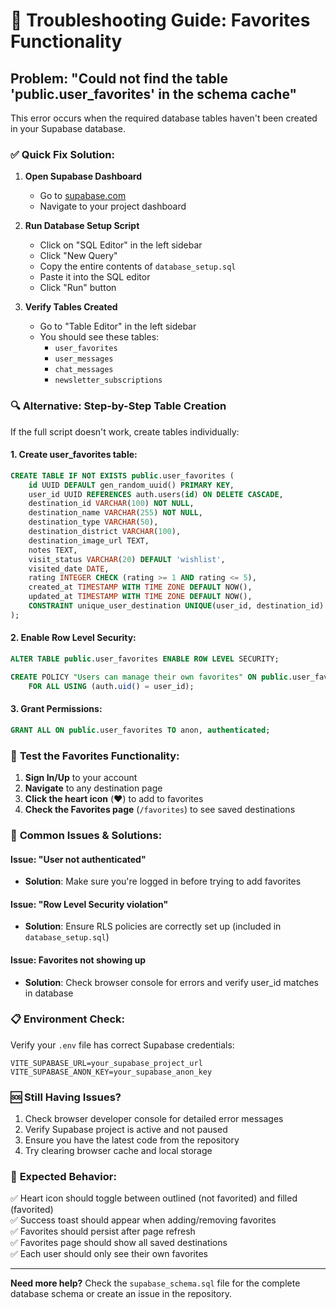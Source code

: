 # 🔧 Troubleshooting Guide: Favorites Functionality

## Problem: "Could not find the table 'public.user_favorites' in the schema cache"

This error occurs when the required database tables haven't been created in your Supabase database.

### ✅ **Quick Fix Solution:**

1. **Open Supabase Dashboard**
   - Go to [supabase.com](https://supabase.com)
   - Navigate to your project dashboard

2. **Run Database Setup Script**
   - Click on "SQL Editor" in the left sidebar
   - Click "New Query"
   - Copy the entire contents of `database_setup.sql`
   - Paste it into the SQL editor
   - Click "Run" button

3. **Verify Tables Created**
   - Go to "Table Editor" in the left sidebar
   - You should see these tables:
     - `user_favorites`
     - `user_messages`  
     - `chat_messages`
     - `newsletter_subscriptions`

### 🔍 **Alternative: Step-by-Step Table Creation**

If the full script doesn't work, create tables individually:

#### 1. Create user_favorites table:
```sql
CREATE TABLE IF NOT EXISTS public.user_favorites (
    id UUID DEFAULT gen_random_uuid() PRIMARY KEY,
    user_id UUID REFERENCES auth.users(id) ON DELETE CASCADE,
    destination_id VARCHAR(100) NOT NULL,
    destination_name VARCHAR(255) NOT NULL,
    destination_type VARCHAR(50),
    destination_district VARCHAR(100),
    destination_image_url TEXT,
    notes TEXT,
    visit_status VARCHAR(20) DEFAULT 'wishlist',
    visited_date DATE,
    rating INTEGER CHECK (rating >= 1 AND rating <= 5),
    created_at TIMESTAMP WITH TIME ZONE DEFAULT NOW(),
    updated_at TIMESTAMP WITH TIME ZONE DEFAULT NOW(),
    CONSTRAINT unique_user_destination UNIQUE(user_id, destination_id)
);
```

#### 2. Enable Row Level Security:
```sql
ALTER TABLE public.user_favorites ENABLE ROW LEVEL SECURITY;

CREATE POLICY "Users can manage their own favorites" ON public.user_favorites
    FOR ALL USING (auth.uid() = user_id);
```

#### 3. Grant Permissions:
```sql
GRANT ALL ON public.user_favorites TO anon, authenticated;
```

### 🧪 **Test the Favorites Functionality:**

1. **Sign In/Up** to your account
2. **Navigate** to any destination page
3. **Click the heart icon** (❤️) to add to favorites
4. **Check the Favorites page** (`/favorites`) to see saved destinations

### 🔧 **Common Issues & Solutions:**

#### Issue: "User not authenticated"
- **Solution**: Make sure you're logged in before trying to add favorites

#### Issue: "Row Level Security violation" 
- **Solution**: Ensure RLS policies are correctly set up (included in `database_setup.sql`)

#### Issue: Favorites not showing up
- **Solution**: Check browser console for errors and verify user_id matches in database

### 📋 **Environment Check:**

Verify your `.env` file has correct Supabase credentials:
```env
VITE_SUPABASE_URL=your_supabase_project_url
VITE_SUPABASE_ANON_KEY=your_supabase_anon_key
```

### 🆘 **Still Having Issues?**

1. Check browser developer console for detailed error messages
2. Verify Supabase project is active and not paused
3. Ensure you have the latest code from the repository
4. Try clearing browser cache and local storage

### 🎯 **Expected Behavior:**

✅ Heart icon should toggle between outlined (not favorited) and filled (favorited)  
✅ Success toast should appear when adding/removing favorites  
✅ Favorites should persist after page refresh  
✅ Favorites page should show all saved destinations  
✅ Each user should only see their own favorites  

---

**Need more help?** Check the `supabase_schema.sql` file for the complete database schema or create an issue in the repository.